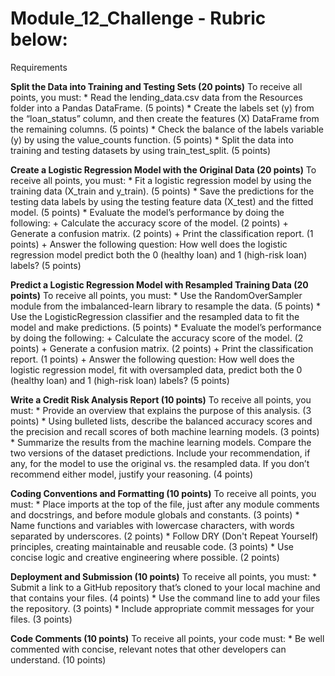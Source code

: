 # Module_12_Challenge - Rubric below:
Requirements

**Split the Data into Training and Testing Sets (20 points)**
To receive all points, you must:
    * Read the lending_data.csv data from the Resources folder into a Pandas DataFrame. (5 points)
    * Create the labels set (y) from the “loan_status” column, and then create the features (X) DataFrame from the remaining columns. (5 points)
    * Check the balance of the labels variable (y) by using the value_counts function. (5 points)
    * Split the data into training and testing datasets by using train_test_split. (5 points)

**Create a Logistic Regression Model with the Original Data (20 points)**
To receive all points, you must:
    * Fit a logistic regression model by using the training data (X_train and y_train). (5 points)
    * Save the predictions for the testing data labels by using the testing feature data (X_test) and the fitted model. (5 points)
    * Evaluate the model’s performance by doing the following:
        + Calculate the accuracy score of the model. (2 points)
        + Generate a confusion matrix. (2 points)
        + Print the classification report. (1 points)
        + Answer the following question: How well does the logistic regression model predict both the 0 (healthy loan) and 1 (high-risk loan) labels? (5 points)

**Predict a Logistic Regression Model with Resampled Training Data (20 points)**
To receive all points, you must:
    * Use the RandomOverSampler module from the imbalanced-learn library to resample the data. (5 points)
    * Use the LogisticRegression classifier and the resampled data to fit the model and make predictions. (5 points)
    * Evaluate the model’s performance by doing the following:
        + Calculate the accuracy score of the model. (2 points)
        + Generate a confusion matrix. (2 points)
        + Print the classification report. (1 points)
        + Answer the following question: How well does the logistic regression model, fit with oversampled data, predict both the 0 (healthy loan) and 1 (high-risk loan) labels? (5 points)

**Write a Credit Risk Analysis Report (10 points)**
To receive all points, you must:
    * Provide an overview that explains the purpose of this analysis. (3 points)
    * Using bulleted lists, describe the balanced accuracy scores and the precision and recall scores of both machine learning models. (3 points)
    * Summarize the results from the machine learning models. Compare the two versions of the dataset predictions. Include your recommendation, if any, for the model to use the original vs. the resampled data. If you don’t recommend either model, justify your reasoning. (4 points)

**Coding Conventions and Formatting (10 points)**
To receive all points, you must:
    * Place imports at the top of the file, just after any module comments and docstrings, and before module globals and constants. (3 points)
    * Name functions and variables with lowercase characters, with words separated by underscores. (2 points)
    * Follow DRY (Don't Repeat Yourself) principles, creating maintainable and reusable code. (3 points)
    * Use concise logic and creative engineering where possible. (2 points)

**Deployment and Submission (10 points)**
To receive all points, you must:
    * Submit a link to a GitHub repository that’s cloned to your local machine and that contains your files. (4 points)
    * Use the command line to add your files the repository. (3 points)
    * Include appropriate commit messages for your files. (3 points)

**Code Comments (10 points)**
To receive all points, your code must:
    * Be well commented with concise, relevant notes that other developers can understand. (10 points)



